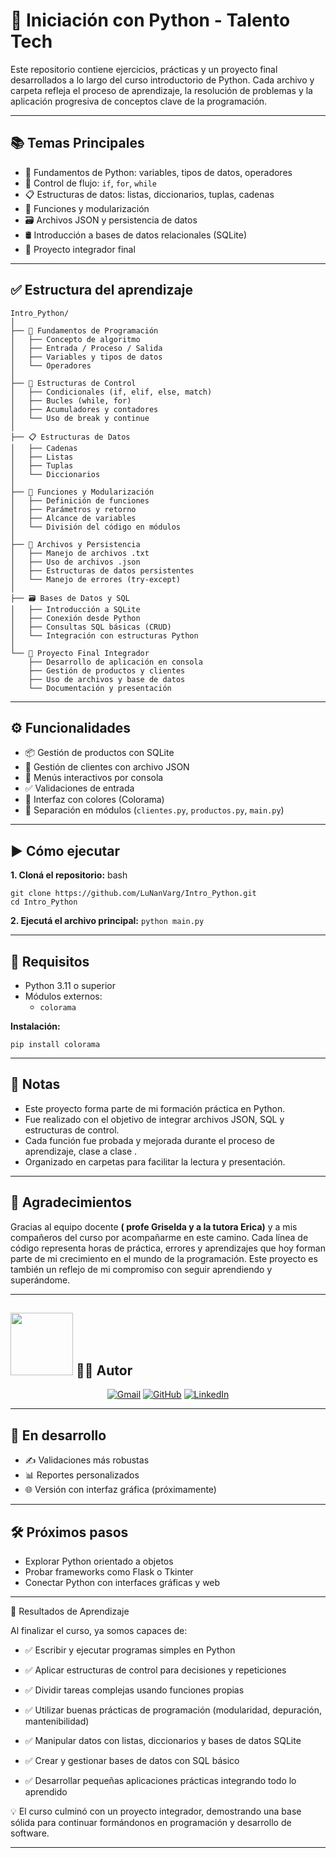 # 🐍 Iniciación con Python - Talento Tech

Este repositorio contiene ejercicios, prácticas y un proyecto final desarrollados a lo largo del curso introductorio de Python. Cada archivo y carpeta refleja el proceso de aprendizaje, la resolución de problemas y la aplicación progresiva de conceptos clave de la programación. 

---
## 📚 Temas Principales

- 🐍 Fundamentos de Python: variables, tipos de datos, operadores
- 🔁 Control de flujo: `if`, `for`, `while`
- 📋 Estructuras de datos: listas, diccionarios, tuplas, cadenas
- 🧩 Funciones y modularización
- 🗃️ Archivos JSON y persistencia de datos
- 🛢️ Introducción a bases de datos relacionales (SQLite)
- 🚀 Proyecto integrador final

---

## ✅ Estructura del aprendizaje 
```
Intro_Python/
│
├── 🐍 Fundamentos de Programación
│   ├── Concepto de algoritmo
│   ├── Entrada / Proceso / Salida
│   ├── Variables y tipos de datos
│   └── Operadores
│
├── 🔁 Estructuras de Control
│   ├── Condicionales (if, elif, else, match)
│   ├── Bucles (while, for)
│   ├── Acumuladores y contadores
│   └── Uso de break y continue
│
├── 📋 Estructuras de Datos
│   ├── Cadenas
│   ├── Listas
│   ├── Tuplas
│   └── Diccionarios
│
├── 🧩 Funciones y Modularización
│   ├── Definición de funciones
│   ├── Parámetros y retorno
│   ├── Alcance de variables
│   └── División del código en módulos
│
├── 💾 Archivos y Persistencia
│   ├── Manejo de archivos .txt
│   ├── Uso de archivos .json
│   ├── Estructuras de datos persistentes
│   └── Manejo de errores (try-except)
│
├── 🗃️ Bases de Datos y SQL
│   ├── Introducción a SQLite
│   ├── Conexión desde Python
│   ├── Consultas SQL básicas (CRUD)
│   └── Integración con estructuras Python
│
└── 🚀 Proyecto Final Integrador
    ├── Desarrollo de aplicación en consola
    ├── Gestión de productos y clientes
    ├── Uso de archivos y base de datos
    └── Documentación y presentación

```

---

## ⚙️ Funcionalidades

- 📦 Gestión de productos con SQLite
- 👥 Gestión de clientes con archivo JSON
- 🧩 Menús interactivos por consola
- ✅ Validaciones de entrada
- 🎨 Interfaz con colores (Colorama)
- 📁 Separación en módulos (`clientes.py`, `productos.py`, `main.py`)

---

## ▶️ Cómo ejecutar

**1. Cloná el repositorio:**
bash
```
git clone https://github.com/LuNanVarg/Intro_Python.git
cd Intro_Python
```
**2. Ejecutá el archivo principal:**
   ```python main.py```

---
## 💾 Requisitos

* Python 3.11 o superior
* Módulos externos:
    * ```colorama```

**Instalación:**

```pip install colorama```

---
## 📌 Notas

* Este proyecto forma parte de mi formación práctica en Python.
* Fue realizado con el objetivo de integrar archivos JSON, SQL y estructuras de control.
* Cada función fue probada y mejorada durante el proceso de aprendizaje, clase a clase .
* Organizado en carpetas para facilitar la lectura y presentación.

---
## 🙌 Agradecimientos

Gracias al equipo docente **( profe Griselda y a la tutora Erica)** y a mis compañeros del curso por acompañarme en este camino.
Cada línea de código representa horas de práctica, errores y aprendizajes que hoy forman parte de mi crecimiento en el mundo de la programación.
Este proyecto es también un reflejo de mi compromiso con seguir aprendiendo y superándome.

---

## <picture> <img src="https://github.com/7oSkaaa/7oSkaaa/blob/main/Images/Connect-with-me.gif?raw=true" width="100px"> </picture> 👩‍💻 Autor
<p align="center">
	<a href="mailto:nancy.vargas.it@gmail.com"><img src="https://img.icons8.com/bubbles/50/000000/gmail.png" alt="Gmail"/></a>
	<a href="https://github.com/LuNanVarg"><img src="https://img.icons8.com/bubbles/50/000000/github.png" alt="GitHub"/></a>
	<a href="https://linkedin.com/in/vargasnancy"><img src="https://img.icons8.com/bubbles/50/000000/linkedin.png" alt="LinkedIn"/></a>
	
</p>

---

## 🚀 En desarrollo

* ✍️ Validaciones más robustas
* 📊 Reportes personalizados
* 🌐 Versión con interfaz gráfica (próximamente)
  
---

## 🛠️ Próximos pasos

- Explorar Python orientado a objetos
- Probar frameworks como Flask o Tkinter
- Conectar Python con interfaces gráficas y web

---

🏁 Resultados de Aprendizaje

Al finalizar el curso, ya somos capaces de:

* ✅ Escribir y ejecutar programas simples en Python

* ✅ Aplicar estructuras de control para decisiones y repeticiones

* ✅ Dividir tareas complejas usando funciones propias

* ✅ Utilizar buenas prácticas de programación (modularidad, depuración, mantenibilidad)

* ✅ Manipular datos con listas, diccionarios y bases de datos SQLite

* ✅ Crear y gestionar bases de datos con SQL básico

* ✅ Desarrollar pequeñas aplicaciones prácticas integrando todo lo aprendido

💡 El curso culminó con un proyecto integrador, demostrando una base sólida para continuar formándonos en programación y desarrollo de software.

---
